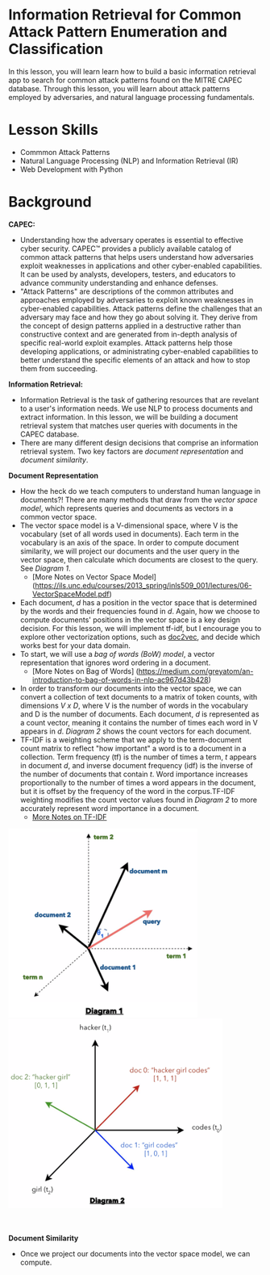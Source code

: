 # Information Retrieval for Common Attack Pattern Enumeration and Classification
In this lesson, you will learn learn how to build a basic information retrieval app to search for common attack patterns found on the MITRE CAPEC database. Through this lesson, you will learn about attack patterns employed by adversaries, and natural language processing fundamentals.

# Lesson Skills
* Commmon Attack Patterns
* Natural Language Processing (NLP) and Information Retrieval (IR)
* Web Development with Python

# Background
**CAPEC:**
* Understanding how the adversary operates is essential to effective cyber security. CAPEC™ provides a publicly available catalog of common attack patterns that helps users understand how adversaries exploit weaknesses in applications and other cyber-enabled capabilities. It can be used by analysts, developers, testers, and educators to advance community understanding and enhance defenses. 
* "Attack Patterns" are descriptions of the common attributes and approaches employed by adversaries to exploit known weaknesses in cyber-enabled capabilities. Attack patterns define the challenges that an adversary may face and how they go about solving it. They derive from the concept of design patterns applied in a destructive rather than constructive context and are generated from in-depth analysis of specific real-world exploit examples. Attack patterns help those developing applications, or administrating cyber-enabled capabilities to better understand the specific elements of an attack and how to stop them from succeeding.

**Information Retrieval:**
* Information Retrieval is the task of gathering resources that are revelant to a user's information needs. We use NLP to process documents and extract information. In this lesson, we will be building a document retrieval system that matches user queries with documents in the CAPEC database. 
* There are many different design decisions that comprise an information retrieval system. Two key factors are *document representation* and *document similarity*. 

**Document Representation**
* How the heck do we teach computers to understand human language in documents?! There are many methods that draw from the *vector space model*, which represents queries and documents as vectors in a common vector space.
* The vector space model is a V-dimensional space, where V is the vocabulary (set of all words used in documents). Each term in the vocabulary is an axis of the space. In order to compute document similarity, we will project our documents and the user query in the vector space, then calculate which documents are closest to the query. See *Diagram 1*.
  - [More Notes on Vector Space Model] (https://ils.unc.edu/courses/2013_spring/inls509_001/lectures/06-VectorSpaceModel.pdf)
* Each document, *d* has a position in the vector space that is determined by the words and their frequencies found in *d*. Again, how we choose to compute documents' positions in the vector space is a key design decision. For this lesson, we will implement tf-idf, but I encourage you to explore other vectorization options, such as [doc2vec](https://cs.stanford.edu/~quocle/paragraph_vector.pdf), and decide which works best for your data domain. 
* To start, we will use a *bag of words (BoW) model*, a vector representation that ignores word ordering in a document. 
  - [More Notes on Bag of Words] (https://medium.com/greyatom/an-introduction-to-bag-of-words-in-nlp-ac967d43b428)
* In order to transform our documents into the vector space, we can convert a collection of text documents to a matrix of token counts, with dimensions *V x D*, where V is the number of words in the vocabulary and D is the number of documents. Each document, *d* is represented as a count vector, meaning it contains the number of times each word in V appears in *d*. *Diagram 2* shows the count vectors for each document.
* TF-IDF is a weighting scheme that we apply to the term-document count matrix to reflect "how important" a word is to a document in a collection. Term frequency (tf) is the number of times a term, *t* appears in document *d*, and inverse document frequency (idf) is the inverse of the number of documents that contain *t*. Word importance increases proportionally to the number of times a word appears in the document, but it is offset by the frequency of the word in the corpus.TF-IDF weighting modifies the count vector values found in *Diagram 2* to more accurately represent word importance in a document. 
  - [More Notes on TF-IDF](https://web.stanford.edu/class/cs276/handouts/lecture6-tfidf-handout-1-per.pdf)

<div>
<img src="https://github.com/rachelbari/CAPEC-Information-Retrieval/blob/master/static/vsm-diagram.png" width="375" height="375"> <img src="https://github.com/rachelbari/CAPEC-Information-Retrieval/blob/master/static/count-matrix-diagram.png" width="425" height="375">
</div>
<br>
<br>

**Document Similarity**
* Once we project our documents into the vector space model, we can compute. 


